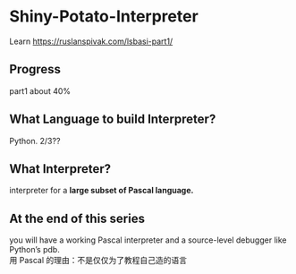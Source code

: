 # Shiny-Potato-Interpreter
Learn https://ruslanspivak.com/lsbasi-part1/

## Progress
part1 about 40%  

## What Language to build Interpreter?
Python. 2/3??

## What Interpreter?
interpreter for a __large subset of Pascal language.__

## At the end of this series 
you will have a working Pascal interpreter and a source-level debugger like Python’s pdb.    
用 Pascal 的理由：不是仅仅为了教程自己造的语言
